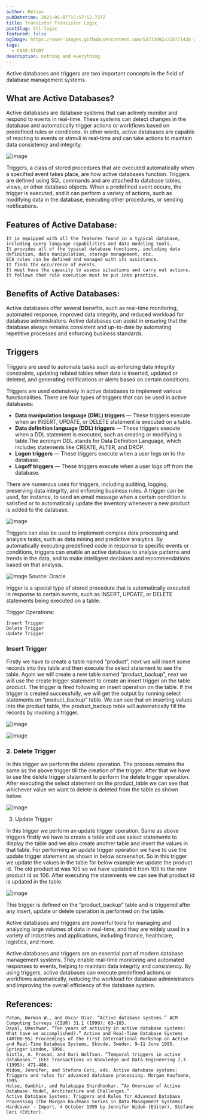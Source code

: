 ```yaml
---
author: Helios
pubDatetime: 2023-05-07T15:57:52.737Z
title: Transistor Transistor Logic
postSlug: ttl-logic
featured: false
ogImage: https://user-images.githubusercontent.com/53733092/215771435-25408246-2309-4f8b-a781-1f3d93bdf0ec.png
tags:
  - CASE-STUDY
description: nothing and everything 
---
```


Active databases and triggers are two important concepts in the field of database management systems.

## What are Active Databases?

Active databases are database systems that can actively monitor and respond to events in real-time. These systems can detect changes in the database and automatically trigger actions or workflows based on predefined rules or conditions. In other words, active databases are capable of reacting to events or stimuli in real-time and can take actions to maintain data consistency and integrity.

![image](https://user-images.githubusercontent.com/103866475/236673946-f8073f54-7d87-4afe-9111-c6111f8a460c.png)


Triggers, a class of stored procedures that are executed automatically when a specified event takes place, are how active databases function. Triggers are defined using SQL commands and are attached to database tables, views, or other database objects. When a predefined event occurs, the trigger is executed, and it can perform a variety of actions, such as modifying data in the database, executing other procedures, or sending notifications.

## Features of Active Database:

    It is equipped with all the features found in a typical database, including query language capabilities and data modeling tools.
    It provides all of the typical database functions, including data definition, data manipulation, storage management, etc.
    ECA rules can be defined and managed with its assistance.
    It finds the occurrence of events.
    It must have the capacity to assess situations and carry out actions.
    It follows that rule execution must be put into practise.

## Benefits of Active Databases:

Active databases offer several benefits, such as real-time monitoring, automated response, improved data integrity, and reduced workload for database administrators. Active databases can assist in ensuring that the database always remains consistent and up-to-date by automating repetitive processes and enforcing business standards.

## Triggers

Triggers are used to automate tasks such as enforcing data integrity constraints, updating related tables when data is inserted, updated or deleted, and generating notifications or alerts based on certain conditions.

Triggers are used extensively in active databases to implement various functionalities. There are four types of triggers that can be used in active databases:

- **Data manipulation language (DML) triggers** — These triggers execute when an INSERT, UPDATE, or DELETE statement is executed on a table.
- **Data definition language (DDL) triggers** — These triggers execute when a DDL statement is executed, such as creating or modifying a table.The acronym DDL stands for Data Definition Language, which includes statements like CREATE, ALTER, and DROP.
- **Logon triggers** — These triggers execute when a user logs on to the database.
- **Logoff triggers** — These triggers execute when a user logs off from the database.

There are numerous uses for triggers, including auditing, logging, preserving data integrity, and enforcing business rules. A trigger can be used, for instance, to send an email message when a certain condition is satisfied or to automatically update the inventory whenever a new product is added to the database.

![image](https://user-images.githubusercontent.com/103866475/236673986-e6a8e2e1-a796-48a0-83b6-79688bb452af.png)

Triggers can also be used to implement complex data processing and analysis tasks, such as data mining and predictive analytics. By automatically executing predefined code in response to specific events or conditions, triggers can enable an active database to analyse patterns and trends in the data, and to make intelligent decisions and recommendations based on that analysis.

![image](https://user-images.githubusercontent.com/103866475/236673996-5354b46b-0d91-4473-9439-dc8ca10ce22c.png)
Source: Oracle

trigger is a special type of stored procedure that is automatically executed in response to certain events, such as INSERT, UPDATE, or DELETE statements being executed on a table.

Trigger Operations:

    Insert Trigger
    Delete Trigger
    Update Trigger

### Insert Trigger

Firstly we have to create a table named “product”, next we will insert some records into this table and then execute the select statement to see the table. Again we will create a new table named “product_backup”, next we will use the create trigger statement to create an insert trigger on the table product. The trigger is fired following an insert operation on the table. If the trigger is created successfully, we will get the output by running select statements on “product_backup” table. We can see that on inserting values into the product table, the product_backup table will automatically fill the records by invoking a trigger.

![image](https://user-images.githubusercontent.com/103866475/236674020-0200d367-66fb-46e3-a3e4-1038bf8be3f7.png)

![image](https://user-images.githubusercontent.com/103866475/236674031-e11fd731-d576-400b-b0f4-1264130d6c17.png)


### 2. Delete Trigger

In this trigger we perform the delete operation. The process remains the same as the above trigger till the creation of the trigger. After that we have to use the delete trigger statement to perform the delete trigger operation. After executing the select statement on the product_table we can see that whichever value we want to delete is deleted from the table as shown below.

![image](https://user-images.githubusercontent.com/103866475/236674038-107d9831-20dd-4abb-b41f-6efe6542625b.png)


3. Update Trigger

In this trigger we perform an update trigger operation. Same as above triggers firstly we have to create a table and use select statements to display the table and we also create another table and insert the values in that table. For performing an update trigger operation we have to use the update trigger statement as shown in below screenshot. So in this trigger we update the values in the table for below example we update the product id. The old product id was 105 so we have updated it from 105 to the new product id as 106. After executing the statements we can see that product id is updated in the table.

![image](https://user-images.githubusercontent.com/103866475/236674050-a625d364-6625-46aa-83d4-e04ebe0cccf0.png)


This trigger is defined on the “product_backup” table and is triggered after any insert, update or delete operation is performed on the table.

Active databases and triggers are powerful tools for managing and analyzing large volumes of data in real-time, and they are widely used in a variety of industries and applications, including finance, healthcare, logistics, and more.

Active databases and triggers are an essential part of modern database management systems. They enable real-time monitoring and automated responses to events, helping to maintain data integrity and consistency. By using triggers, active databases can execute predefined actions or workflows automatically, reducing the workload for database administrators and improving the overall efficiency of the database system.

## References:

    Paton, Norman W., and Oscar Diaz. “Active database systems.” ACM Computing Surveys (CSUR) 31.1 (1999): 63–103.
    Dayal, Umeshwar. “Ten years of activity in active database systems: What have we accomplished?.” Active and Real-Time Database Systems (ARTDB-95) Proceedings of the First International Workshop on Active and Real-Time Database Systems, Skövde, Sweden, 9–11 June 1995. Springer London, 1996.
    Sistla, A. Prasad, and Ouri Wolfson. “Temporal triggers in active databases.” IEEE Transactions on Knowledge and Data Engineering 7.3 (1995): 471–486.
    Widom, Jennifer, and Stefano Ceri, eds. Active database systems: Triggers and rules for advanced database processing. Morgan Kaufmann, 1995.
    Halse, Gambhir, and Malakappa Shirdhonkar. “An Overview of Active Database: Model, Architecture and Challenges.”
    Active Database Systems: Triggers and Rules for Advanced Database Processing (The Morgan Kaufmann Series in Data Management Systems) Hardcover — Import, 4 October 1995 by Jennifer Widom (Editor), Stefano Ceri (Editor).
